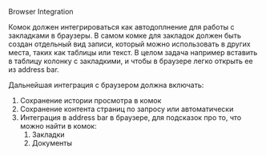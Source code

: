 Browser Integration

Комок должен интегрироваться как автодоплнение для работы с закладками в браузеры. В самом комке для закладок должен быть создан отдельный вид записи, который можно использовать в других места, таких как таблицы или текст. В целом задача например вставить в таблицу колонку с закладкими, и чтобы в браузере легко открыть ее из address bar.

Дальнейшая интеграция с браузером должна включать:

1. Сохранение истории просмотра в комок
2. Сохранение контента страниц по запросу или автоматически
3. Интеграция в address bar в браузере, для подсказок про то, что можно найти в комок:
    1. Закладки
    2. Документы
